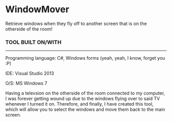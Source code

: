 # WindowMover
Retrieve windows when they fly off to another screen that is on the otherside of the room!

### TOOL BUILT ON/WITH
---------------
Programming language: C#, Windows forms (yeah, yeah, I know, forget you :P)

IDE: Visual Studio 2013

O/S: MS Windows 7

Having a televsion on the otherside of the room connected to my computer, I was forever getting wound up due to the windows flying over 
to said TV whenever I turned it on. Therefore, and finally, I have created this tool, which will allow you to select the windows and move
 them back to the main screen.
